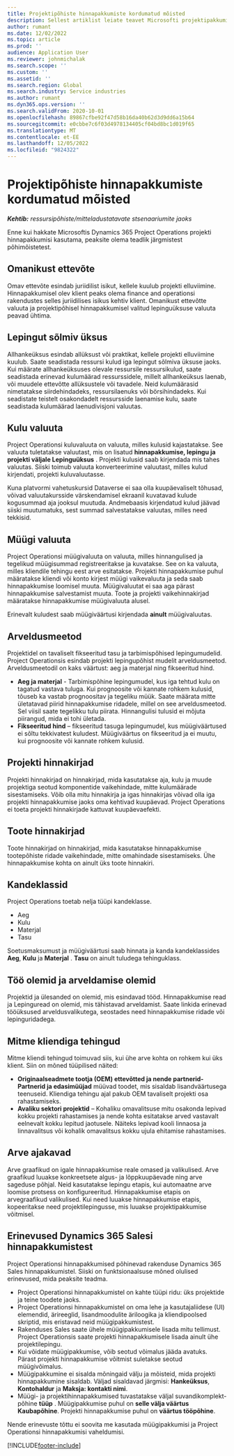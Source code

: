 ```yaml
---
title: Projektipõhiste hinnapakkumiste kordumatud mõisted
description: Sellest artiklist leiate teavet Microsofti projektipakkumiste kohta Dynamics 365 Project Operations.
author: rumant
ms.date: 12/02/2022
ms.topic: article
ms.prod: ''
audience: Application User
ms.reviewer: johnmichalak
ms.search.scope: ''
ms.custom: ''
ms.assetid: ''
ms.search.region: Global
ms.search.industry: Service industries
ms.author: rumant
ms.dyn365.ops.version: ''
ms.search.validFrom: 2020-10-01
ms.openlocfilehash: 89867cfbe92f47d58b16da40b62d3d9dd6a15b64
ms.sourcegitcommit: e0cbbe7c6f03d4978134405cf04bd8bc1d019f65
ms.translationtype: MT
ms.contentlocale: et-EE
ms.lasthandoff: 12/05/2022
ms.locfileid: "9824322"
---
```

# <a name="concepts-unique-to-project-based-quotes"></a>Projektipõhiste hinnapakkumiste kordumatud mõisted

_**Kehtib:** ressursipõhiste/mitteladustatavate stsenaariumite jaoks_

Enne kui hakkate Microsoftis Dynamics 365 Project Operations projekti hinnapakkumisi kasutama, peaksite olema teadlik järgmistest põhimõistetest.

## <a name="owning-company"></a>Omanikust ettevõte

Omav ettevõte esindab juriidilist isikut, kellele kuulub projekti elluviimine. Hinnapakkumisel olev klient peaks olema finance and operationsi rakendustes selles juriidilises isikus kehtiv klient. Omanikust ettevõtte valuuta ja projektipõhisel hinnapakkumisel valitud lepinguüksuse valuuta peavad ühtima.

## <a name="contracting-unit"></a>Lepingut sõlmiv üksus

Allhankeüksus esindab allüksust või praktikat, kellele projekti elluviimine kuulub. Saate seadistada ressursi kulud iga lepingut sõlmiva üksuse jaoks. Kui määrate allhankeüksuses olevale ressursile ressursikulud, saate seadistada erinevad kulumäärad ressurssidele, millelt allhankeüksus laenab, või muudele ettevõtte allüksustele või tavadele. Neid kulumäärasid nimetatakse siirdehindadeks, ressursilaenuks või börsihindadeks. Kui seadistate teistelt osakondadelt ressursside laenamise kulu, saate seadistada kulumäärad laenudivisjoni valuutas.

## <a name="cost-currency"></a>Kulu valuuta

Project Operationsi kuluvaluuta on valuuta, milles kulusid kajastatakse. See valuuta tuletatakse valuutast, mis on lisatud **hinnapakkumise, lepingu ja projekti väljale Lepinguüksus** . Projekti kulusid saab kirjendada mis tahes valuutas. Siiski toimub valuuta konverteerimine valuutast, milles kulud kirjendati, projekti kuluvaluutasse.

Kuna platvormi vahetuskursid Dataverse ei saa olla kuupäevaliselt tõhusad, võivad valuutakursside värskendamisel ekraanil kuvatavad kulude kogusummad aja jooksul muutuda. Andmebaasis kirjendatud kulud jäävad siiski muutumatuks, sest summad salvestatakse valuutas, milles need tekkisid.

## <a name="sales-currency"></a>Müügi valuuta

Project Operationsi müügivaluuta on valuuta, milles hinnangulised ja tegelikud müügisummad registreeritakse ja kuvatakse. See on ka valuuta, milles kliendile tehingu eest arve esitatakse. Projekti hinnapakkumise puhul määratakse kliendi või konto kirjest müügi vaikevaluuta ja seda saab hinnapakkumise loomisel muuta. Müügivaluutat ei saa aga pärast hinnapakkumise salvestamist muuta. Toote ja projekti vaikehinnakirjad määratakse hinnapakkumise müügivaluuta alusel.

Erinevalt kuludest saab müügiväärtusi kirjendada **ainult** müügivaluutas.

## <a name="billing-method"></a>Arveldusmeetod

Projektidel on tavaliselt fikseeritud tasu ja tarbimispõhised lepingumudelid. Project Operationsis esindab projekti lepingupõhist mudelit arveldusmeetod. Arveldusmeetodil on kaks väärtust: aeg ja materjal ning fikseeritud hind.

- **Aeg ja materjal** - Tarbimispõhine lepingumudel, kus iga tehtud kulu on tagatud vastava tuluga. Kui prognoosite või kannate rohkem kulusid, tõuseb ka vastab prognoositav ja tegeliku müük. Saate määrata mitte ületatavad piirid hinnapakkumise ridadele, millel on see arveldusmeetod. Sel viisil saate tegelikku tulu piirata. Hinnangulisi tulusid ei mõjuta piirangud, mida ei tohi ületada.
- **Fikseeritud hind**  – fikseeritud tasuga lepingumudel, kus müügiväärtused ei sõltu tekkivatest kuludest. Müügiväärtus on fikseeritud ja ei muutu, kui prognoosite või kannate rohkem kulusid.

## <a name="project-price-lists"></a>Projekti hinnakirjad

Projekti hinnakirjad on hinnakirjad, mida kasutatakse aja, kulu ja muude projektiga seotud komponentide vaikehindade, mitte kulumäärade sisestamiseks. Võib olla mitu hinnakirja ja igas hinnakirjas võivad olla iga projekti hinnapakkumise jaoks oma kehtivad kuupäevad. Project Operations ei toeta projekti hinnakirjade kattuvat kuupäevaefekti.

## <a name="product-price-lists"></a>Toote hinnakirjad

Toote hinnakirjad on hinnakirjad, mida kasutatakse hinnapakkumise tootepõhiste ridade vaikehindade, mitte omahindade sisestamiseks. Ühe hinnapakkumise kohta on ainult üks toote hinnakiri.

## <a name="transaction-classes"></a>Kandeklassid

Project Operations toetab nelja tüüpi kandeklasse.

- Aeg
- Kulu
- Materjal
- Tasu

Soetusmaksumust ja müügiväärtusi saab hinnata ja kanda kandeklassides **Aeg**, **Kulu** ja **Materjal** . **Tasu** on ainult tuludega tehinguklass.

## <a name="work-entities-and-billing-entities"></a>Töö olemid ja arveldamise olemid

Projektid ja ülesanded on olemid, mis esindavad tööd. Hinnapakkumise read ja Lepinguread on olemid, mis tähistavad arveldamist. Saate linkida erinevad tööüksused arveldusvalikutega, seostades need hinnapakkumise ridade või lepinguridadega.

## <a name="multi-customer-deals"></a>Mitme kliendiga tehingud

Mitme kliendi tehingud toimuvad siis, kui ühe arve kohta on rohkem kui üks klient. Siin on mõned tüüpilised näited:

- **Originaalseadmete tootja (OEM) ettevõtted ja nende partnerid- Partnerid ja edasimüüjad**  müüvad toodet, mis sisaldab lisandväärtusega teenuseid. Kliendiga tehingu ajal pakub OEM tavaliselt projekti osa rahastamiseks.
- **Avaliku sektori projektid** – Kohaliku omavalitsuse mitu osakonda lepivad kokku projekti rahastamises ja nende kohta esitatakse arved vastavalt eelnevalt kokku lepitud jaotusele. Näiteks lepivad kooli linnaosa ja linnavalitsus või kohalik omavalitsus kokku ujula ehitamise rahastamises.

## <a name="invoice-schedules"></a>Arve ajakavad

Arve graafikud on igale hinnapakkumise reale omased ja valikulised. Arve graafikud luuakse konkreetsete algus- ja lõppkuupäevade ning arve sageduse põhjal. Neid kasutatakse lepingu etapis, kui automaatne arve loomise protsess on konfigureeritud. Hinnapakkumise etapis on arvegraafikud valikulised. Kui need luuakse hinnapakkumise etapis, kopeeritakse need projektilepingusse, mis luuakse projektipakkumise võitmisel.

## <a name="differences-from-dynamics-365-sales-quotes"></a>Erinevused Dynamics 365 Salesi hinnapakkumistest

Project Operationsi hinnapakkumised põhinevad rakenduse Dynamics 365 Sales hinnapakkumistel. Siiski on funktsionaalsuse mõned olulised erinevused, mida peaksite teadma.

- Project Operationsi hinnapakkumistel on kahte tüüpi ridu: üks projektide ja teine toodete jaoks.
- Project Operationsi hinnapakkumistel on oma lehe ja kasutajaliidese (UI) elemendid, ärireeglid, lisandmoodulite äriloogika ja kliendipoolsed skriptid, mis eristavad neid müügipakkumistest.
- Rakenduses Sales saate ühele müügipakkumisele lisada mitu tellimust. Project Operationsis saate projekti hinnapakkumisele lisada ainult ühe projektilepingu.
- Kui võidate müügipakkumise, võib seotud võimalus jääda avatuks. Pärast projekti hinnapakkumise võitmist suletakse seotud müügivõimalus.
- Müügipakkumine ei sisalda mõningaid välju ja mõisteid, mida projekti hinnapakkumine sisaldab. Väljad sisaldavad järgmisi: **Hankeüksus**, **Kontohaldur** ja **Maksja: kontakti nimi**.
- Müügi- ja projektihinnapakkumised tuvastatakse väljal suvandikomplekt-põhine **tüüp** . Müügipakkumise puhul on **selle välja väärtus Kaubapõhine**. Projekti hinnapakkumise puhul on **väärtus tööpõhine**.

Nende erinevuste tõttu ei soovita me kasutada müügipakkumisi ja Project Operationsi hinnapakkumisi vaheldumisi.

[!INCLUDE[footer-include](../includes/footer-banner.md)]
